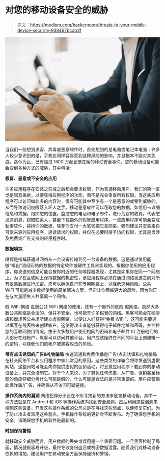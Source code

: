 # 对您的移动设备安全的威胁

> 原文：<https://medium.com/hackernoon/threats-to-your-mobile-device-security-938467bcab3f>

![](img/ebe63e3f9d836f58cb1de4e6b8440365.png)

当我们一般想到黑客、病毒或恶意软件时，首先想到的是电脑或笔记本电脑；许多人较少意识到的是，手机也同样容易受到这种风险的影响，并且根本不能对其免疫。迄今为止，已有超过 1600 万起记录在案的移动安全事件。您的移动设备可能会受到多种方式的威胁，其中包括:

**假冒、恶意或不安全的应用**

许多应用程序在安装之前或之后都会要求权限，作为普通移动用户，我们的第一直觉是同意条款，以便获得应用程序的功能，而不是完全审查所有权限。当这些应用程序可以访问如此多的内容时，很有可能其中至少有一个是恶意的或受到威胁的，从而导致访问权限落入坏人之手。移动恶意软件可以窃取您的数据，如信用卡详细信息和凭据，跟踪您的位置，监控您的电话和电子邮件，进行荒谬的收费，代表您发送消息，窃取联系人，甚至下载额外的假冒应用程序。一些应用程序可能会变成勒索软件，挟持你的数据，除非你支付一大笔钱把它拿回来。强烈建议只安装来自可信来源的应用程序，通读请求的权限，并仅在必要时授予访问权限，尤其是当涉及免费或广告支持的应用程序时。

**数据嗅探**

嗅探是指捕获通过网络从一台设备传输到另一台设备的数据。这是通过使用能够“嗅出”流经网络的数据的特定软件或硬件工具来实现的。根据你使用的应用程序，你发送的信息可能会被你附近的任何嗅探器发现，尤其是如果你在同一个网络上。为了在互联网上保持数据的机密性，该应用程序必须在通过网络发送之前对所有敏感数据进行加密。您可以确保自己在专用网络上，以降低这种风险。公共 WiFi 可能是减少数据使用的简单解决方案，但它让你面临更大的风险，因为你正在与大量陌生人共享同一个网络。

假 WiFi 网络
说到公共 WiFi 网络的使用，还有一个额外的危险:假网络。虽然大多数公共网络是合法的，但并不安全，也可能有许多假冒的网络。黑客可能会在咖啡店和商场等公共场所建立虚假网络，以便让人们获得“免费 WiFi”，这可能需要通过填写在线表格来创建帐户。这使得攻击者能够获得电子邮件地址和密码，并监控您的互联网使用情况。由于大多数用户使用相同的密码和电子邮件 ID 注册他们的大部分在线帐户，黑客可以访问其他平台。用户应该始终在不同的平台上创建唯一的密码，以降低他们的帐户被黑客攻击的风险。

**带有点击诱饵的广告&礼物骗局**
快速流通和免费传播是广告/点击诱饵和礼物骗局在社交网络平台和应用程序中如此常见的原因。这些类型的诈骗会将你发送到虚假网站，这些网站可能会向你提供虚假的促销活动，将恶意应用程序下载到你的移动设备上，并完全控制它。对于个人来说，为了避免任何伤害，从广告、促销甚至标题的角度仔细分析什么可能是假的，什么可能是合法的是非常重要的。用户应警惕此类诈骗/广告，并确保从不访问可疑链接。

**操作系统内的漏洞**
网络犯罪分子正在不断寻找新的方法来危害移动设备，其中一种方法就是在 Android 和 iOS 等操作系统内找到安全漏洞，然后利用这些漏洞来控制这些设备。开发这些操作系统的公司总是在寻找这些弱点，以便修复它们。为了防止攻击者滥用这些弱点，手机操作系统的更新会不断发布。为了确保您手机的安全，请确保您手机的软件是最新的。

**时刻保持警惕**

就移动安全威胁而言，用户数据的丢失或误用是一个重要问题。一旦黑客控制了局面，情况就很容易升级，最终导致身份盗窃或机密数据泄露。随着我们对移动设备依赖的增加，建议用户在移动安全方面保持谨慎和警惕。